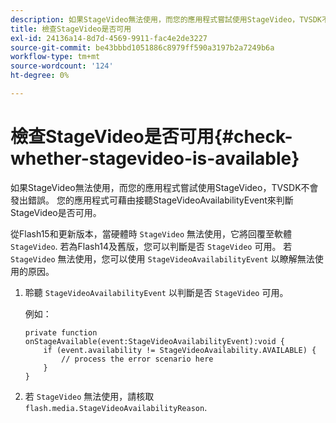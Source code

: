 ```yaml
---
description: 如果StageVideo無法使用，而您的應用程式嘗試使用StageVideo，TVSDK不會發出錯誤。 您的應用程式可藉由接聽StageVideoAvailabilityEvent來判斷StageVideo是否可用。
title: 檢查StageVideo是否可用
exl-id: 24136a14-8d7d-4569-9911-fac4e2de3227
source-git-commit: be43bbbd1051886c8979ff590a3197b2a7249b6a
workflow-type: tm+mt
source-wordcount: '124'
ht-degree: 0%

---
```


# 檢查StageVideo是否可用{#check-whether-stagevideo-is-available}

如果StageVideo無法使用，而您的應用程式嘗試使用StageVideo，TVSDK不會發出錯誤。 您的應用程式可藉由接聽StageVideoAvailabilityEvent來判斷StageVideo是否可用。

從Flash15和更新版本，當硬體時 `StageVideo` 無法使用，它將回覆至軟體 `StageVideo`. 若為Flash14及舊版，您可以判斷是否 `StageVideo` 可用。 若 `StageVideo` 無法使用，您可以使用 `StageVideoAvailabilityEvent` 以瞭解無法使用的原因。

1. 聆聽 `StageVideoAvailabilityEvent` 以判斷是否 `StageVideo` 可用。

   例如：

   ```
   private function onStageAvailable(event:StageVideoAvailabilityEvent):void {
       if (event.availability != StageVideoAvailability.AVAILABLE) {
           // process the error scenario here
       }
   }
   ```

1. 若 `StageVideo` 無法使用，請核取 `flash.media.StageVideoAvailabilityReason`.
